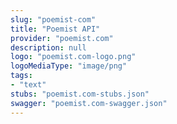 ```yaml
---
slug: "poemist-com"
title: "Poemist API"
provider: "poemist.com"
description: null
logo: "poemist.com-logo.png"
logoMediaType: "image/png"
tags:
- "text"
stubs: "poemist.com-stubs.json"
swagger: "poemist.com-swagger.json"
---
```

